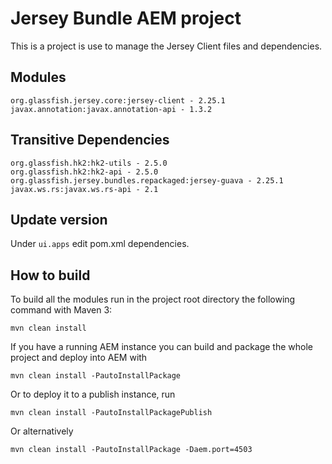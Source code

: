 # Jersey Bundle AEM project

This is a project is use to manage the Jersey Client files and dependencies.

## Modules
```
org.glassfish.jersey.core:jersey-client - 2.25.1
javax.annotation:javax.annotation-api - 1.3.2
```

## Transitive Dependencies
```
org.glassfish.hk2:hk2-utils - 2.5.0
org.glassfish.hk2:hk2-api - 2.5.0
org.glassfish.jersey.bundles.repackaged:jersey-guava - 2.25.1
javax.ws.rs:javax.ws.rs-api - 2.1   
```

## Update version

Under `ui.apps` edit pom.xml dependencies. 

## How to build

To build all the modules run in the project root directory the following command with Maven 3:

    mvn clean install

If you have a running AEM instance you can build and package the whole project and deploy into AEM with  

    mvn clean install -PautoInstallPackage

Or to deploy it to a publish instance, run

    mvn clean install -PautoInstallPackagePublish

Or alternatively

    mvn clean install -PautoInstallPackage -Daem.port=4503
